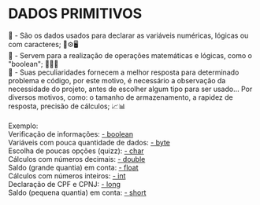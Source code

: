 # DADOS PRIMITIVOS
<div>
  <div>
🥇  -   São os dados usados para declarar as variáveis numéricas, lógicas ou com caracteres; 🧮⚙️🖥️
    </div>
  <div>
🥈   -  Servem para a realização de operações matemáticas e lógicas, como o "boolean";  👨👨‍🏫
    </div>
  <div>
🥉 - Suas peculiaridades fornecem a melhor resposta para determinado problema e código, por este motivo, é necessário a observação da necessidade do projeto, antes de escolher algum tipo para ser usado... Por diversos motivos, como: o tamanho de armazenamento, a rapidez de resposta, precisão de cálculos; 📈📊
    </div>
</div>
<br>
<div>
Exemplo:
<div>
  Verificação de informações: <a href="https://github.com/ViniciusPelizzari/TIPOS_DE_DADOS/tree/Boolean" target="_blank">- boolean</a><br>
  Variáveis com pouca quantidade de dados: <a href="https://github.com/ViniciusPelizzari/TIPOS_DE_DADOS/tree/Byte" target="_blank">- byte</a><br>
  Escolha de poucas opções (quizz): <a href="https://github.com/ViniciusPelizzari/TIPOS_DE_DADOS/tree/Char" target="_blank">- char</a><br>
  Cálculos com números decimais: <a href="https://github.com/ViniciusPelizzari/TIPOS_DE_DADOS/tree/Double" target="_blank">- double</a><br>
  Saldo (grande quantia) em conta: <a href="https://github.com/ViniciusPelizzari/TIPOS_DE_DADOS/tree/Float" target="_blank">- float</a><br>
  Cálculos com números inteiros: <a href="https://github.com/ViniciusPelizzari/TIPOS_DE_DADOS/tree/Int" target="_blank">- int</a><br>
  Declaração de CPF e CPNJ: <a href="https://github.com/ViniciusPelizzari/TIPOS_DE_DADOS/tree/Long" target="_blank">- long</a><br>
  Saldo (pequena quantia) em conta: <a href="https://github.com/ViniciusPelizzari/TIPOS_DE_DADOS/tree/Short" target="_blank">- short</a><br>
</div>

